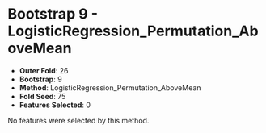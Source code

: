 # Bootstrap 9 - LogisticRegression_Permutation_AboveMean

- **Outer Fold**: 26
- **Bootstrap**: 9
- **Method**: LogisticRegression_Permutation_AboveMean
- **Fold Seed**: 75
- **Features Selected**: 0

No features were selected by this method.
